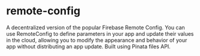 # remote-config
A decentralized version of the popular Firebase Remote Config. You can use RemoteConfig to define parameters in your app and update their values in the cloud, allowing you to modify the appearance and behavior of your app without distributing an app update. Built using Pinata files API.
